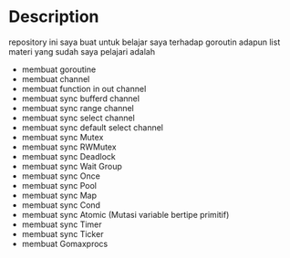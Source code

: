 # Description

repository ini saya buat untuk belajar saya terhadap goroutin
adapun list materi yang sudah saya pelajari adalah

- membuat goroutine
- membuat channel
- membuat function in out channel
- membuat sync bufferd channel
- membuat sync range channel
- membuat sync select channel
- membuat sync default select channel
- membuat sync Mutex
- membuat sync RWMutex
- membuat sync Deadlock
- membuat sync Wait Group
- membuat sync Once
- membuat sync Pool
- membuat sync Map
- membuat sync Cond
- membuat sync Atomic (Mutasi variable bertipe primitif)
- membuat sync Timer
- membuat sync Ticker
- membuat Gomaxprocs
